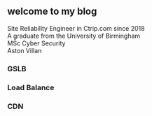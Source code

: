 ## welcome to my blog
Site Reliability Engineer in Ctrip.com since 2018  
A graduate from the University of Birmingham  
MSc Cyber Security  
Aston Villan  
### GSLB
### Load Balance
### CDN
